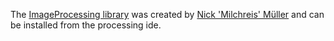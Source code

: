 The [ImageProcessing library][image_processing] was created by [Nick 'Milchreis' Müller][Milchreis] and can be installed from the processing ide.

[image_processing]:https://github.com/Milchreis/processing-imageprocessing
[Milchreis]:https://milchreisjunkie.wordpress.com/

